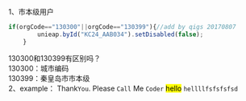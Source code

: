 1、市本级用户
```js
if(orgCode=="130300"||orgCode=="130399"){//add by qigs 20170807
		unieap.byId("KC24_AAB034").setDisabled(false);
	}
```
130300和130399有区别吗？  
130300：城市编码  
130399：秦皇岛市市本级  
2、example：
    Thank`You`. Please `Call` Me `Coder`
		<mark>hello</mark>
`hellllfsfsfsfsd`